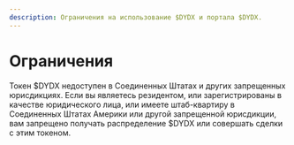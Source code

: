 ```yaml
---
description: Ограничения на использование $DYDX и портала $DYDX.
---
```


# Ограничения

Токен $DYDX недоступен в Соединенных Штатах и других запрещенных юрисдикциях. Если вы являетесь резидентом, или зарегистрированы в качестве юридического лица, или имеете штаб-квартиру в Соединенных Штатах Америки или другой запрещенной юрисдикции, вам запрещено получать распределение $DYDX или совершать сделки с этим токеном.
